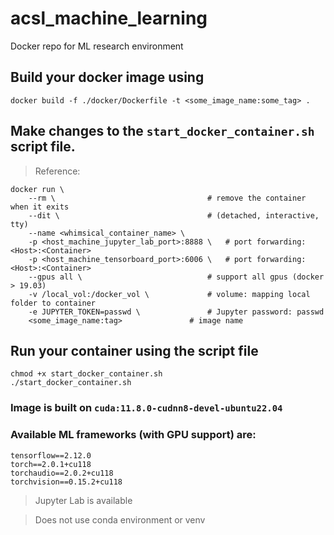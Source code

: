 # acsl_machine_learning
Docker repo for ML research environment


## Build your docker image using
```
docker build -f ./docker/Dockerfile -t <some_image_name:some_tag> .
```

## Make changes to the `start_docker_container.sh` script file.
> Reference:
```
docker run \
 	--rm \                       			# remove the container when it exits
	--dit \                       			# (detached, interactive, tty)
	--name <whimsical_container_name> \
	-p <host_machine_jupyter_lab_port>:8888 \ 	# port forwarding: <Host>:<Container>
	-p <host_machine_tensorboard_port>:6006 \	# port forwarding: <Host>:<Container>
	--gpus all \                 			# support all gpus (docker > 19.03)
	-v /local_vol:/docker_vol \  			# volume: mapping local folder to container
	-e JUPYTER_TOKEN=passwd \    			# Jupyter password: passwd
   	<some_image_name:tag> 				# image name
```
## Run your container using the script file
```
chmod +x start_docker_container.sh
./start_docker_container.sh
```

### Image is built on `cuda:11.8.0-cudnn8-devel-ubuntu22.04`

### Available ML frameworks (with GPU support) are:
```
tensorflow==2.12.0
torch==2.0.1+cu118
torchaudio==2.0.2+cu118
torchvision==0.15.2+cu118
```

> Jupyter Lab is available

> Does not use conda environment or venv



